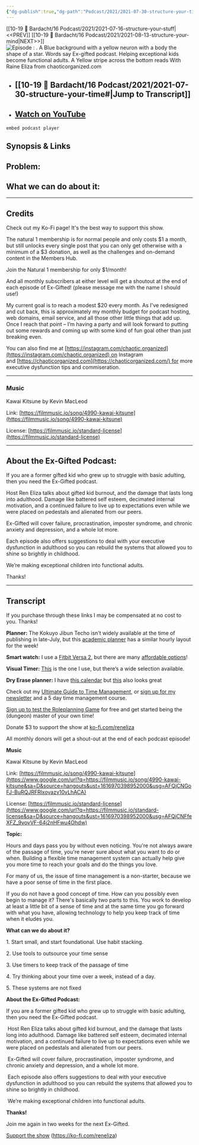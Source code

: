 ```yaml
---
{"dg-publish":true,"dg-path":"Podcast/2021/2021-07-30-structure-your-time.md","permalink":"/podcast/2021/2021-07-30-structure-your-time/","title":"Structure Your Time","noteIcon":"","created":"","updated":"2023-07-21T09:40:15.575-04:00"}
---
```


[[10-19 💢 Bardacht/16 Podcast/2021/2021-07-16-structure-your-stuff\|<<PREV]]                          [[10-19 💢 Bardacht/16 Podcast/2021/2021-08-13-structure-your-mind\|NEXT>>]]
![Episode : . A Blue background with a yellow neuron with a body the shape of a star. Words say Ex-gifted podcast. Helping exceptional kids become functional adults. A Yellow stripe across the bottom reads With Raine Eliza from chaoticorganized.com](https://i.imgur.com/9DEFNUZ.png)
- ## [[10-19 💢 Bardacht/16 Podcast/2021/2021-07-30-structure-your-time#\|Jump to Transcript]]
- ## [Watch on YouTube](https://youtube.com/)

```
embed podcast player
```

## Synopsis & Links



## Problem: 



## What we can do about it: 



---

## Credits
Check out my Ko-Fi page! It's the best way to support this show.

The natural 1 membership is for normal people and only costs $1 a month, but still unlocks every single post that you can only get otherwise with a minimum of a $3 donation, as well as the challenges and on-demand content in the Members Hub.

Join the Natural 1 membership for only $1/month!

And all monthly subscribers at either level will get a shoutout at the end of each episode of Ex-Gifted! (please message me with the name I should use!)

My current goal is to reach a modest $20 every month. As I've redesigned and cut back, this is approximately my monthly budget for podcast hosting, web domains, email service, and all those other little things that add up. Once I reach that point – I’m having a party and will look forward to putting out some rewards and coming up with some kind of fun goal other than just breaking even.

You can also find me at [https://instagram.com/chaotic.organized](https://instagram.com/chaotic.organized) on Instagram and [https://chaoticorganized.com](https://chaoticorganized.com/) for more executive dysfunction tips and commiseration.

---

### Music

Kawai Kitsune by Kevin MacLeod

Link: [https://filmmusic.io/song/4990-kawai-kitsune](https://filmmusic.io/song/4990-kawai-kitsune)

License: [https://filmmusic.io/standard-license](https://filmmusic.io/standard-license)

---

## About the Ex-Gifted Podcast:

If you are a former gifted kid who grew up to struggle with basic adulting, then you need the Ex-Gifted podcast.

Host Ren Eliza talks about gifted kid burnout, and the damage that lasts long into adulthood. Damage like battered self esteem, decimated internal motivation, and a continued failure to live up to expectations even while we were placed on pedestals and alienated from our peers.

Ex-Gifted will cover failure, procrastination, imposter syndrome, and chronic anxiety and depression, and a whole lot more.

Each episode also offers suggestions to deal with your executive dysfunction in adulthood so you can rebuild the systems that allowed you to shine so brightly in childhood.

We’re making exceptional children into functional adults.

Thanks!

---

## Transcript








If you purchase through these links I may be compensated at no cost to you. Thanks!

**Planner:** The Kokuyo Jibun Techo isn’t widely available at the time of publishing in late-July, but this [academic planner](https://amzn.to/3xWYO5v) has a similar hourly layout for the week!

**Smart watch:** I use a [Fitbit Versa 2](https://amzn.to/36SpmZJ), but there are many [affordable options](https://amzn.to/3hYqz87)!

**Visual Timer:** [This](https://amzn.to/3kOdRKS) is the one I use, but there’s a wide selection available.

**Dry Erase planner:** I have [this calendar](https://amzn.to/3y1vGdh) but [this](https://amzn.to/2V3wHCT) also looks great

Check out my [Ultimate Guide to Time Management](https://nerdishmom.com/time-management-for-executive-dysfunction/), or [sign up for my newsletter](https://nerdishmom.com/time-sign-up/) and a 5 day time management course. 

[Sign up to test the Roleplanning Game](https://exgifted.com/roleplan) for free and get started being the (dungeon) master of your own time!

Donate $3 to support the show at [ko-fi.com/reneliza](http://ko-fi.com/reneliza)

All monthly donors will get a shout-out at the end of each podcast episode!

**Music**

Kawai Kitsune by Kevin MacLeod

Link: [https://filmmusic.io/song/4990-kawai-kitsune](https://www.google.com/url?q=https://filmmusic.io/song/4990-kawai-kitsune&sa=D&source=hangouts&ust=1616970398952000&usg=AFQjCNGoFJ-BuRQJRFRlxovazv10vLhACA)

License: [https://filmmusic.io/standard-license](https://www.google.com/url?q=https://filmmusic.io/standard-license&sa=D&source=hangouts&ust=1616970398952000&usg=AFQjCNFfeXFZ_9vovVF-64j2nHFwu4Ohdw)

  

**Topic:**

Hours and days pass you by without even noticing. You're not always aware of the passage of time, you're never sure about what you want to do or when. Building a flexible time management system can actually help give you more time to reach your goals and do the things you love.

For many of us, the issue of time management is a non-starter, because we have a poor sense of time in the first place. 

If you do not have a good concept of time. How can you possibly even begin to manage it? There's basically two parts to this. You work to develop at least a little bit of a sense of time and at the same time you go forward with what you have, allowing technology to help you keep track of time when it eludes you.

**What can we do about it?**

1\. Start small, and start foundational. Use habit stacking. 

2\. Use tools to outsource your time sense

3\. Use timers to keep track of the passage of time

4\. Try thinking about your time over a week, instead of a day. 

5\. These systems are not fixed

**About the Ex-Gifted Podcast:**

If you are a former gifted kid who grew up to struggle with basic adulting, then you need the Ex-Gifted podcast.

 Host Ren Eliza talks about gifted kid burnout, and the damage that lasts long into adulthood. Damage like battered self esteem, decimated internal motivation, and a continued failure to live up to expectations even while we were placed on pedestals and alienated from our peers.

 Ex-Gifted will cover failure, procrastination, imposter syndrome, and chronic anxiety and depression, and a whole lot more.

 Each episode also offers suggestions to deal with your executive dysfunction in adulthood so you can rebuild the systems that allowed you to shine so brightly in childhood.

 We’re making exceptional children into functional adults.

**Thanks!**

Join me again in two weeks for the next Ex-Gifted.

[Support the show](https://ko-fi.com/reneliza) (https://ko-fi.com/reneliza)
